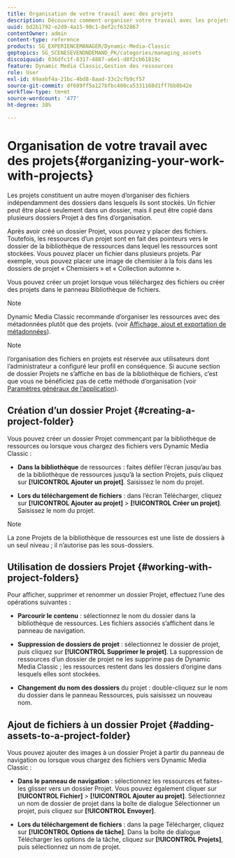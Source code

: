 ```yaml
---
title: Organisation de votre travail avec des projets
description: Découvrez comment organiser votre travail avec les projets.
uuid: bd2b1792-e2d9-4a15-90c1-8ef2cf632867
contentOwner: admin
content-type: reference
products: SG_EXPERIENCEMANAGER/Dynamic-Media-Classic
geptopics: SG_SCENESEVENONDEMAND_PK/categories/managing_assets
discoiquuid: 036dfc1f-8317-4887-a6e1-d8f2cb61819c
feature: Dynamic Media Classic,Gestion des ressources
role: User
exl-id: 69aabf4a-21bc-4bd8-8aad-33c2cfb9cf57
source-git-commit: df689ff5a127bfbc400ca5331168d1ff7bb0b42e
workflow-type: tm+mt
source-wordcount: '477'
ht-degree: 38%

---
```


# Organisation de votre travail avec des projets{#organizing-your-work-with-projects}

Les projets constituent un autre moyen d’organiser des fichiers indépendamment des dossiers dans lesquels ils sont stockés. Un fichier peut être placé seulement dans un dossier, mais il peut être copié dans plusieurs dossiers Projet à des fins d’organisation.

Après avoir créé un dossier Projet, vous pouvez y placer des fichiers. Toutefois, les ressources d’un projet sont en fait des pointeurs vers le dossier de la bibliothèque de ressources dans lequel les ressources sont stockées. Vous pouvez placer un fichier dans plusieurs projets. Par exemple, vous pouvez placer une image de chemisier à la fois dans les dossiers de projet « Chemisiers » et « Collection automne ».

Vous pouvez créer un projet lorsque vous téléchargez des fichiers ou créer des projets dans le panneau Bibliothèque de fichiers.

>[!NOTE]
>
>Dynamic Media Classic recommande d’organiser les ressources avec des métadonnées plutôt que des projets. (voir [Affichage, ajout et exportation de métadonnées](viewing-adding-exporting-metadata.md)).

>[!NOTE]
>
>l’organisation des fichiers en projets est réservée aux utilisateurs dont l’administrateur a configuré leur profil en conséquence. Si aucune section de dossier Projets ne s’affiche en bas de la bibliothèque de fichiers, c’est que vous ne bénéficiez pas de cette méthode d’organisation (voir [Paramètres généraux de l’application](application-setup.md#general-settings)).

## Création d’un dossier Projet {#creating-a-project-folder}

Vous pouvez créer un dossier Projet commençant par la bibliothèque de ressources ou lorsque vous chargez des fichiers vers Dynamic Media Classic :

* **Dans la bibliothèque**  de ressources : faites défiler l’écran jusqu’au bas de la bibliothèque de ressources jusqu’à la section Projets, puis cliquez sur  **[!UICONTROL Ajouter un projet]**. Saisissez le nom du projet.

* **Lors du téléchargement de fichiers**  : dans l’écran Télécharger, cliquez sur  **[!UICONTROL Ajouter au projet]**  >  **[!UICONTROL Créer un projet]**. Saisissez le nom du projet.

>[!NOTE]
>
>La zone Projets de la bibliothèque de ressources est une liste de dossiers à un seul niveau ; il n’autorise pas les sous-dossiers.

## Utilisation de dossiers Projet {#working-with-project-folders}

Pour afficher, supprimer et renommer un dossier Projet, effectuez l’une des opérations suivantes :

* **Parcourir le contenu**  : sélectionnez le nom du dossier dans la bibliothèque de ressources. Les fichiers associés s’affichent dans le panneau de navigation.

* **Suppression de dossiers de projet**  : sélectionnez le dossier de projet, puis cliquez sur  **[!UICONTROL Supprimer le projet]**. La suppression de ressources d’un dossier de projet ne les supprime pas de Dynamic Media Classic ; les ressources restent dans les dossiers d’origine dans lesquels elles sont stockées.

* **Changement du nom des dossiers**  du projet : double-cliquez sur le nom du dossier dans le panneau Ressources, puis saisissez un nouveau nom.

## Ajout de fichiers à un dossier Projet {#adding-assets-to-a-project-folder}

Vous pouvez ajouter des images à un dossier Projet à partir du panneau de navigation ou lorsque vous chargez des fichiers vers Dynamic Media Classic :

* **Dans le panneau de navigation**  : sélectionnez les ressources et faites-les glisser vers un dossier Projet. Vous pouvez également cliquer sur **[!UICONTROL Fichier]** > **[!UICONTROL Ajouter au projet]**. Sélectionnez un nom de dossier de projet dans la boîte de dialogue Sélectionner un projet, puis cliquez sur **[!UICONTROL Envoyer]**.

* **Lors du téléchargement de fichiers**  : dans la page Télécharger, cliquez sur  **[!UICONTROL Options de tâche]**. Dans la boîte de dialogue Télécharger les options de la tâche, cliquez sur **[!UICONTROL Projets]**, puis sélectionnez un nom de projet.
